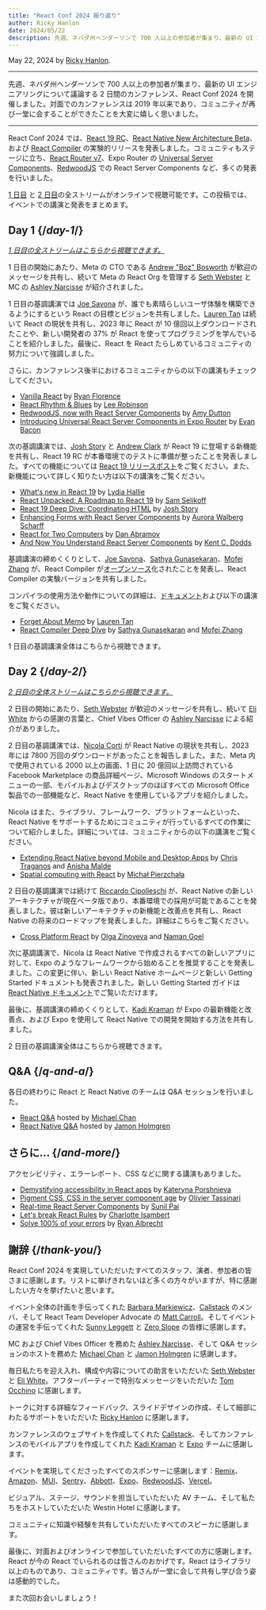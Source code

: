 ```yaml
---
title: "React Conf 2024 振り返り"
author: Ricky Hanlon
date: 2024/05/22
description: 先週、ネバダ州ヘンダーソンで 700 人以上の参加者が集まり、最新の UI エンジニアリングについて議論する 2 日間のカンファレンス、React Conf 2024 を開催しました。この投稿では、イベントでの講演と発表をまとめます。
---
```


May 22, 2024 by [Ricky Hanlon](https://twitter.com/rickhanlonii).

---

<Intro>

先週、ネバダ州ヘンダーソンで 700 人以上の参加者が集まり、最新の UI エンジニアリングについて議論する 2 日間のカンファレンス、React Conf 2024 を開催しました。対面でのカンファレンスは 2019 年以来であり、コミュニティが再び一堂に会することができたことを大変に嬉しく思いました。

</Intro>

---

React Conf 2024 では、[React 19 RC](/blog/2024/04/25/react-19)、[React Native New Architecture Beta](https://github.com/reactwg/react-native-new-architecture/discussions/189)、および [React Compiler](/learn/react-compiler) の実験的リリースを発表しました。コミュニティもステージに立ち、[React Router v7](https://remix.run/blog/merging-remix-and-react-router)、Expo Router の [Universal Server Components](https://www.youtube.com/watch?v=T8TZQ6k4SLE&t=20765s)、[RedwoodJS](https://redwoodjs.com/blog/rsc-now-in-redwoodjs) での React Server Components など、多くの発表を行いました。

[1 日目](https://www.youtube.com/watch?v=T8TZQ6k4SLE) と [2 日目](https://www.youtube.com/watch?v=0ckOUBiuxVY)の全ストリームがオンラインで視聴可能です。この投稿では、イベントでの講演と発表をまとめます。

## Day 1 {/*day-1*/}

_[1 日目の全ストリームはこちらから視聴できます。](https://www.youtube.com/watch?v=T8TZQ6k4SLE&t=973s)_

1 日目の開始にあたり、Meta の CTO である [Andrew "Boz" Bosworth](https://www.threads.net/@boztank) が歓迎のメッセージを共有し、続いて Meta の React Org を管理する [Seth Webster](https://twitter.com/sethwebster) と MC の [Ashley Narcisse](https://twitter.com/_darkfadr) が紹介されました。

1 日目の基調講演では [Joe Savona](https://twitter.com/en_JS) が、誰でも素晴らしいユーザ体験を構築できるようにするという React の目標とビジョンを共有しました。[Lauren Tan](https://twitter.com/potetotes) は続いて React の現状を共有し、2023 年に React が 10 億回以上ダウンロードされたことや、新しい開発者の 37% が React を使ってプログラミングを学んでいることを紹介しました。最後に、React を React たらしめているコミュニティの努力について強調しました。

さらに、カンファレンス後半におけるコミュニティからの以下の講演もチェックしてください。

- [Vanilla React](https://www.youtube.com/watch?v=T8TZQ6k4SLE&t=5542s) by [Ryan Florence](https://twitter.com/ryanflorence)
- [React Rhythm & Blues](https://www.youtube.com/watch?v=0ckOUBiuxVY&t=12728s) by [Lee Robinson](https://twitter.com/leeerob)
- [RedwoodJS, now with React Server Components](https://www.youtube.com/watch?v=T8TZQ6k4SLE&t=26815s) by [Amy Dutton](https://twitter.com/selfteachme)
- [Introducing Universal React Server Components in Expo Router](https://www.youtube.com/watch?v=T8TZQ6k4SLE&t=20765s) by [Evan Bacon](https://twitter.com/Baconbrix)

次の基調講演では、[Josh Story](https://twitter.com/joshcstory) と [Andrew Clark](https://twitter.com/acdlite) が React 19 に登場する新機能を共有し、React 19 RC が本番環境でのテストに準備が整ったことを発表しました。すべての機能については [React 19 リリースポスト](/blog/2024/04/25/react-19)をご覧ください。また、新機能について詳しく知りたい方は以下の講演をご覧ください。

- [What's new in React 19](https://www.youtube.com/watch?v=T8TZQ6k4SLE&t=8880s) by [Lydia Hallie](https://twitter.com/lydiahallie)
- [React Unpacked: A Roadmap to React 19](https://www.youtube.com/watch?v=T8TZQ6k4SLE&t=10112s) by [Sam Selikoff](https://twitter.com/samselikoff)
- [React 19 Deep Dive: Coordinating HTML](https://www.youtube.com/watch?v=T8TZQ6k4SLE&t=24916s) by [Josh Story](https://twitter.com/joshcstory)
- [Enhancing Forms with React Server Components](https://www.youtube.com/watch?v=0ckOUBiuxVY&t=25280s) by [Aurora Walberg Scharff](https://twitter.com/aurorascharff)
- [React for Two Computers](https://www.youtube.com/watch?v=T8TZQ6k4SLE&t=18825s) by [Dan Abramov](https://twitter.com/dan_abramov2)
- [And Now You Understand React Server Components](https://www.youtube.com/watch?v=0ckOUBiuxVY&t=11256s) by [Kent C. Dodds](https://twitter.com/kentcdodds)

基調講演の締めくくりとして、[Joe Savona](https://twitter.com/en_JS)、[Sathya Gunasekaran](https://twitter.com/_gsathya)、[Mofei Zhang](https://twitter.com/zmofei) が、React Compiler が[オープンソース](https://github.com/facebook/react/pull/29061)化されたことを発表し、React Compiler の実験バージョンを共有しました。

コンパイラの使用方法や動作についての詳細は、[ドキュメント](/learn/react-compiler)および以下の講演をご覧ください。

- [Forget About Memo](https://www.youtube.com/watch?v=T8TZQ6k4SLE&t=12020s) by [Lauren Tan](https://twitter.com/potetotes)
- [React Compiler Deep Dive](https://www.youtube.com/watch?v=0ckOUBiuxVY&t=9313s) by [Sathya Gunasekaran](https://twitter.com/_gsathya) and [Mofei Zhang](https://twitter.com/zmofei)

1 日目の基調講演全体はこちらから視聴できます。

<YouTubeIframe src="https://www.youtube.com/embed/T8TZQ6k4SLE?t=973s" />

## Day 2 {/*day-2*/}

_[2 日目の全体ストリームはこちらから視聴できます。](https://www.youtube.com/watch?v=0ckOUBiuxVY&t=1720s)_

2 日目の開始にあたり、[Seth Webster](https://twitter.com/sethwebster) が歓迎のメッセージを共有し、続いて [Eli White](https://x.com/Eli_White) からの感謝の言葉と、Chief Vibes Officer の [Ashley Narcisse](https://twitter.com/_darkfadr) による紹介がありました。

2 日目の基調講演では、[Nicola Corti](https://twitter.com/cortinico) が React Native の現状を共有し、2023 年には 7800 万回のダウンロードがあったことを報告しました。また、Meta 内で使用されている 2000 以上の画面、1 日に 20 億回以上訪問されている Facebook Marketplace の商品詳細ページ、Microsoft Windows のスタートメニューの一部、モバイルおよびデスクトップのほぼすべての Microsoft Office 製品での一部機能など、React Native を使用しているアプリを紹介しました。

Nicola はまた、ライブラリ、フレームワーク、プラットフォームといった、React Native をサポートするためにコミュニティが行っているすべての作業について紹介しました。詳細については、コミュニティからの以下の講演をご覧ください。

- [Extending React Native beyond Mobile and Desktop Apps](https://www.youtube.com/watch?v=0ckOUBiuxVY&t=5798s) by [Chris Traganos](https://twitter.com/chris_trag) and [Anisha Malde](https://twitter.com/anisha_malde)
- [Spatial computing with React](https://www.youtube.com/watch?v=0ckOUBiuxVY&t=22525s) by [Michał Pierzchała](https://twitter.com/thymikee)

2 日目の基調講演では続けて [Riccardo Cipolleschi](https://twitter.com/cipolleschir) が、React Native の新しいアーキテクチャが現在ベータ版であり、本番環境での採用が可能であることを発表しました。彼は新しいアーキテクチャの新機能と改善点を共有し、React Native の将来のロードマップを発表しました。詳細はこちらをご覧ください。

- [Cross Platform React](https://www.youtube.com/watch?v=0ckOUBiuxVY&t=26569s) by [Olga Zinoveva](https://github.com/SlyCaptainFlint) and [Naman Goel](https://twitter.com/naman34)

次に基調講演で、Nicola は React Native で作成されるすべての新しいアプリに対して、Expo のようなフレームワークから始めることを推奨することを発表しました。この変更に伴い、新しい React Native ホームページと新しい Getting Started ドキュメントも発表されました。新しい Getting Started ガイドは [React Native ドキュメント](https://reactnative.dev/docs/next/environment-setup)でご覧いただけます。

最後に、基調講演の締めくくりとして、[Kadi Kraman](https://twitter.com/kadikraman) が Expo の最新機能と改善点、および Expo を使用して React Native での開発を開始する方法を共有しました。

2 日目の基調講演全体はこちらから視聴できます。

<YouTubeIframe src="https://www.youtube.com/embed/0ckOUBiuxVY?t=1720s" />

## Q&A {/*q-and-a*/}

各日の終わりに React と React Native のチームは Q&A セッションを行いました。

- [React Q&A](https://www.youtube.com/watch?v=T8TZQ6k4SLE&t=27518s) hosted by [Michael Chan](https://twitter.com/chantastic)
- [React Native Q&A](https://www.youtube.com/watch?v=0ckOUBiuxVY&t=27935s) hosted by [Jamon Holmgren](https://twitter.com/jamonholmgren)

## さらに… {/*and-more*/}

アクセシビリティ、エラーレポート、CSS などに関する講演もありました。

- [Demystifying accessibility in React apps](https://www.youtube.com/watch?v=0ckOUBiuxVY&t=20655s) by [Kateryna Porshnieva](https://twitter.com/krambertech)
- [Pigment CSS, CSS in the server component age](https://www.youtube.com/watch?v=0ckOUBiuxVY&t=21696s) by [Olivier Tassinari](https://twitter.com/olivtassinari)
- [Real-time React Server Components](https://www.youtube.com/watch?v=T8TZQ6k4SLE&t=24070s) by [Sunil Pai](https://twitter.com/threepointone)
- [Let's break React Rules](https://www.youtube.com/watch?v=T8TZQ6k4SLE&t=25862s) by [Charlotte Isambert](https://twitter.com/c_isambert)
- [Solve 100% of your errors](https://www.youtube.com/watch?v=0ckOUBiuxVY&t=19881s) by [Ryan Albrecht](https://github.com/ryan953)

## 謝辞 {/*thank-you*/}

React Conf 2024 を実現していただいたすべてのスタッフ、演者、参加者の皆さまに感謝します。リストに挙げきれないほど多くの方々がいますが、特に感謝したい方々を挙げたいと思います。

イベント全体の計画を手伝ってくれた [Barbara Markiewicz](https://twitter.com/barbara_markie)、[Callstack](https://www.callstack.com/) のメンバ、そして React Team Developer Advocate の [Matt Carroll](https://twitter.com/mattcarrollcode)。そしてイベントの運営を手伝ってくれた [Sunny Leggett](https://zeroslopeevents.com/about) と [Zero Slope](https://zeroslopeevents.com) の皆様に感謝します。

MC および Chief Vibes Officer を務めた [Ashley Narcisse](https://twitter.com/_darkfadr)、そして Q&A セッションのホストを務めた [Michael Chan](https://twitter.com/chantastic) と [Jamon Holmgren](https://twitter.com/jamonholmgren) に感謝します。

毎日私たちを迎え入れ、構成や内容についての助言をいただいた [Seth Webster](https://twitter.com/sethwebster) と [Eli White](https://x.com/Eli_White)。アフターパーティーで特別なメッセージをいただいた [Tom Occhino](https://twitter.com/tomocchino) に感謝します。

トークに対する詳細なフィードバック、スライドデザインの作成、そして細部にわたるサポートをいただいた [Ricky Hanlon](https://www.youtube.com/watch?v=FxTZL2U-uKg&t=1263s) に感謝します。

カンファレンスのウェブサイトを作成してくれた [Callstack](https://www.callstack.com/)、そしてカンファレンスのモバイルアプリを作成してくれた [Kadi Kraman](https://twitter.com/kadikraman) と [Expo](https://expo.dev/) チームに感謝します。

イベントを実現してくださったすべてのスポンサーに感謝します：[Remix](https://remix.run/)、[Amazon](https://developer.amazon.com/apps-and-games?cmp=US_2024_05_3P_React-Conf-2024&ch=prtnr&chlast=prtnr&pub=ref&publast=ref&type=org&typelast=org)、[MUI](https://mui.com/)、[Sentry](https://sentry.io/for/react/?utm_source=sponsored-conf&utm_medium=sponsored-event&utm_campaign=frontend-fy25q2-evergreen&utm_content=logo-reactconf2024-learnmore)、[Abbott](https://www.jobs.abbott/software)、[Expo](https://expo.dev/)、[RedwoodJS](https://redwoodjs.com/)、[Vercel](https://vercel.com)。

ビジュアル、ステージ、サウンドを担当していただいた AV チーム、そして私たちをホストしていただいた Westin Hotel に感謝します。

コミュニティに知識や経験を共有していただいたすべてのスピーカに感謝します。

最後に、対面およびオンラインで参加していただいたすべての方に感謝します。React が今の React でいられるのは皆さんのおかげです。React はライブラリ以上のものであり、コミュニティです。皆さんが一堂に会して共有し学び合う姿は感動的でした。

また次回お会いしましょう！

